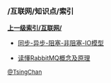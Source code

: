 ### /互联网/知识点/索引


**[上一级索引/互联网/](/互联网/)**

- [同步-异步-阻塞-非阻塞-IO模型](/互联网/知识点/同步-异步-阻塞-非阻塞-IO模型)

- [读懂RabbitMQ概念及原理](/互联网/知识点/读懂RabbitMQ概念及原理)


<font size=2 color='grey'> [@TsingChan](https://github.com/tsingchan) </font>

